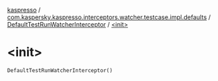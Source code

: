 [kaspresso](../../index.md) / [com.kaspersky.kaspresso.interceptors.watcher.testcase.impl.defaults](../index.md) / [DefaultTestRunWatcherInterceptor](index.md) / [&lt;init&gt;](./-init-.md)

# &lt;init&gt;

`DefaultTestRunWatcherInterceptor()`